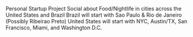 Personal Startup Project
Social about Food/Nightlife in cities across the United States and Brazil
Brazil will start with Sao Paulo & Rio de Janeiro (Possibly Ribeirao Preto)
United States will start with NYC, Austin/TX, San Francisco, Miami, and Washington D.C.
